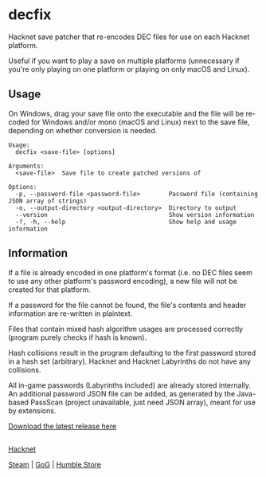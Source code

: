 # decfix

Hacknet save patcher that re-encodes DEC files for use on each Hacknet platform.

Useful if you want to play a save on multiple platforms (unnecessary if
you're only playing on one platform or playing on only macOS and Linux).

## Usage

On Windows, drag your save file onto the executable and the file will be re-coded for
Windows and/or mono (macOS and Linux) next to the save file, depending on whether
conversion is needed.

```
Usage:
  decfix <save-file> [options]

Arguments:
  <save-file>  Save file to create patched versions of

Options:
  -p, --password-file <password-file>        Password file (containing JSON array of strings)
  -o, --output-directory <output-directory>  Directory to output
  --version                                  Show version information
  -?, -h, --help                             Show help and usage information
```

## Information

If a file is already encoded in one platform's format (i.e. no DEC files seem to use
any other platform's password encoding), a new file will not be created for that platform.

If a password for the file cannot be found, the file's contents and header
information are re-written in plaintext.

Files that contain mixed hash algorithm usages are processed correctly
(program purely checks if hash is known).

Hash collisions result in the program defaulting to the first password stored
in a hash set (arbitrary). Hacknet and Hacknet Labyrinths do not have any collisions.

All in-game passwords (Labyrinths included) are already stored internally.
An additional password JSON file can be added, as generated by the
Java-based PassScan (project unavailable, just need JSON array), meant for
use by extensions.

[Download the latest release here](https://github.com/collectioneering/decfix/releases/latest)

##

[Hacknet](http://hacknet-os.com/)

[Steam](https://store.steampowered.com/app/365450/Hacknet) | [GoG](https://www.gog.com/game/hacknet) | [Humble Store](https://www.gog.com/game/hacknet)

